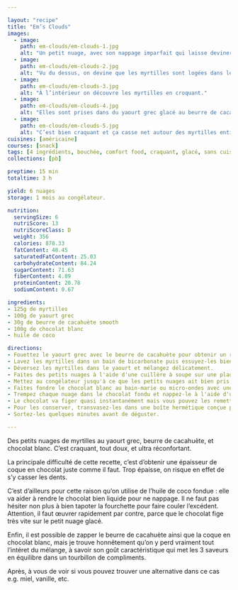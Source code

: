```yaml
---

layout: "recipe"
title: "Em’s Clouds"
images:
  - image:
    path: em-clouds/em-clouds-1.jpg
    alt: "Un petit nuage, avec son nappage imparfait qui laisse deviner la présence de myrtilles."
  - image:
    path: em-clouds/em-clouds-2.jpg
    alt: "Vu du dessus, on devine que les myrtilles sont logées dans le yaourt au beurre de cacahuète, avec une couleur un peu pâle."
  - image:
    path: em-clouds/em-clouds-3.jpg
    alt: "À l’intérieur on découvre les myrtilles en croquant."
  - image:
    path: em-clouds/em-clouds-4.jpg
    alt: "Elles sont prises dans du yaourt grec glacé au beurre de cacahuète, lui-même recouvert de chocolat blanc."
  - image:
    path: em-clouds/em-clouds-5.jpg
    alt: "C’est bien craquant et ça casse net autour des myrtilles entières."
cuisines: [américaine]
courses: [snack]
tags: [4 ingrédients, bouchée, comfort food, craquant, glacé, sans cuisson]
collections: [pb]

preptime: 15 min
totaltime: 3 h

yield: 6 nuages
storage: 1 mois au congélateur.

nutrition:
  servingSize: 6
  nutriScore: 13
  nutriScoreClass: D
  weight: 356
  calories: 878.33
  fatContent: 48.45
  saturatedFatContent: 25.03
  carbohydrateContent: 84.24
  sugarContent: 71.63
  fiberContent: 4.89
  proteinContent: 20.78
  sodiumContent: 0.67

ingredients:
- 125g de myrtilles
- 100g de yaourt grec
- 30g de beurre de cacahuète smooth
- 100g de chocolat blanc
- huile de coco

directions:
- Fouettez le yaourt grec avec le beurre de cacahuète pour obtenir un résultat bien lisse.
- Lavez les myrtilles dans un bain de bicarbonate puis essuyez-les bien sans les abîmer. 
- Déversez les myrtilles dans le yaourt et mélangez délicatement. 
- Faites des petits nuages à l'aide d'une cuillère à soupe sur une plaque ou un plat recouvert de papier cuisson et qui rentre dans votre congélateur.
- Mettez au congélateur jusqu'à ce que les petits nuages ait bien pris. Il faut compter entre 1h30 et 2h. 
- Faites fondre le chocolat blanc au bain-marie ou micro-ondes avec une noisette d’huile de coco et laissez refroidir un peu.
- Trempez chaque nuage dans le chocolat fondu et nappez-le à l'aide d'une fourchette. Tapotez pour laisser couler l'excédent puis déposez sur la plaque. 
- Le chocolat va figer quasi instantanément mais vous pouvez les remettre au congélateur pour assurer le coup. 
- Pour les conserver, transvasez-les dans une boîte hermétique conçue pour la congélation, ou dans un sac plastique en retirant le maximum d'air, et séparez-les avec du papier cuisson.
- Sortez-les quelques minutes avant de déguster. 

---
```


Des petits nuages de myrtilles au yaourt grec, beurre de cacahuète, et chocolat blanc. C’est craquant, tout doux, et ultra réconfortant.

La principale difficulté de cette recette, c’est d’obtenir une épaisseur de coque en chocolat juste comme il faut. Trop épaisse, on risque en effet de s’y casser les dents. 

C’est d’ailleurs pour cette raison qu’on utilise de l’huile de coco fondue&nbsp;: elle va aider à rendre le chocolat bien liquide pour ne nappage. Il ne faut pas hésiter non plus à bien tapoter la fourchette pour faire couler l’excédent. Attention, il faut œuvrer rapidement par contre, parce que le chocolat fige très vite sur le petit nuage glacé.

Enfin, il est possible de zapper le beurre de cacahuète ainsi que la coque en chocolat blanc, mais je trouve honnêtement qu’on y perd vraiment tout l’intéret du mélange, à savoir son goût caractéristique qui met les 3 saveurs en équilibre dans un tourbillon de compliments. 

Après, à vous de voir si vous pouvez trouver une alternative dans ce cas e.g. miel, vanille, etc.